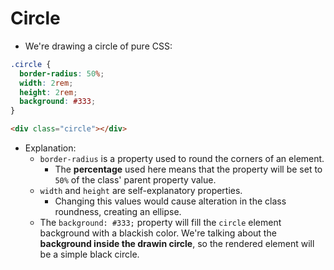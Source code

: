 # Circle

- We're drawing a circle of pure CSS:

```css
.circle {
  border-radius: 50%;
  width: 2rem;
  height: 2rem;
  background: #333;
}
```

```html
<div class="circle"></div>
```

- Explanation:
  - `border-radius` is a property used to round the corners of an element.
    - The **percentage** used here means that the property will be set to `50%` of the class' parent property value.
  - `width` and `height` are self-explanatory properties.
    - Changing this values would cause alteration in the class roundness, creating an ellipse.
  - The `background: #333;` property will fill the `circle` element background with a blackish color. We're talking about the **background inside the drawin circle**, so the rendered element will be a simple black circle.
